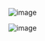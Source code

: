 ![image](https://github.com/SongZihui-sudo/RB2040-Touch-Screen-Development-Board/assets/77034643/c8f302ba-9bf8-416d-9eb2-6c63b6ff91eb)

![image](https://github.com/SongZihui-sudo/RB2040-Touch-Screen-Development-Board/assets/77034643/b28789e2-1a3b-483b-a852-f8199c609cd1)
